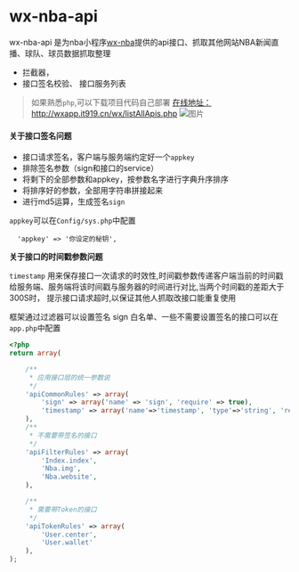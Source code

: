 # wx-nba-api
wx-nba-api 是为nba小程序[wx-nba](https://github.com/ecitlm/wx-nba)提供的api接口、抓取其他网站NBA新闻直播、球队、球员数据抓取整理
* 拦截器，
* 接口签名校验、
接口服务列表
> 如果熟悉`php`,可以下载项目代码自己部署
[在线地址：](http://wxapp.it919.cn/wx/listAllApis.php)
http://wxapp.it919.cn/wx/listAllApis.php
![图片](https://dn-coding-net-production-pp.qbox.me/2e4887a6-898c-42b9-8662-6657b4bcf1ea.png)


#### 关于接口签名问题

* 接口请求签名，客户端与服务端约定好一个`appkey`
* 排除签名参数（sign和接口的service）
* 将剩下的全部参数和appkey，按参数名字进行字典升序排序
* 将排序好的参数，全部用字符串拼接起来
* 进行md5运算，生成签名`sign`

`appkey`可以在`Config/sys.php`中配置
```
  'appkey' => '你设定的秘钥',
```
__关于接口的时间戳参数问题__

`timestamp` 用来保存接口一次请求的时效性,时间戳参数传递客户端当前的时间戳给服务端、服务端将该时间戳与服务器的时间进行对比,当两个时间戳的差距大于300S时，
提示接口请求超时,以保证其他人抓取改接口能重复使用

框架通过过滤器可以设置签名 sign 白名单、一些不需要设置签名的接口可以在`app.php`中配置
```php
<?php
return array(

    /**
     * 应用接口层的统一参数说
     */
    'apiCommonRules' => array(
        'sign' => array('name' => 'sign', 'require' => true),
        'timestamp' => array('name'=>'timestamp', 'type'=>'string', 'require'=>false, 'desc'=>'时间戳参数')
    ),
    /**
     * 不需要带签名的接口
     */
    'apiFilterRules' => array(
        'Index.index',
        'Nba.img',
        'Nba.website',
    ),

    /**
     * 需要带Token的接口
     */
    'apiTokenRules' => array(
        'User.center',
        'User.wallet'
    ),
);

```